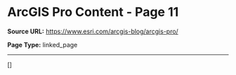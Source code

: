 # ArcGIS Pro Content - Page 11

**Source URL:** https://www.esri.com/arcgis-blog/arcgis-pro/

**Page Type:** linked_page

---

[]